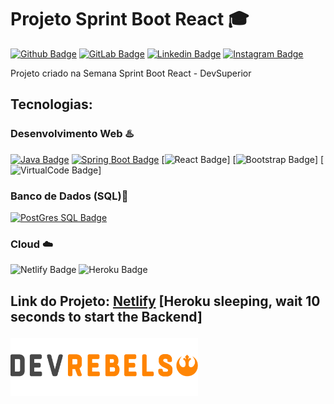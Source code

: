 # Projeto Sprint Boot React :mortar_board:

[![Github Badge](https://img.shields.io/badge/GitHub-100000?style=for-the-badge&logo=github&logoColor=white&link=https://github.com/TiagoABarbosa)](https://github.com/TiagoABarbosa)
[![GitLab Badge](https://img.shields.io/badge/GitLab-330F63?style=for-the-badge&logo=gitlab&logoColor=white&https://gitlab.com/tiago.barbosa)](https://gitlab.com/tiago.barbosa)
[![Linkedin Badge](https://img.shields.io/badge/LinkedIn-0077B5?style=for-the-badge&logo=linkedin&logoColor=white&link=https://www.linkedin.com/in/tiagoalvestec/)](https://www.linkedin.com/in/tiagoalvestec/)
[![Instagram Badge](https://img.shields.io/badge/Instagram-E4405F?style=for-the-badge&logo=instagram&logoColor=white&https://www.instagram.com/tiago_alvves/)](https://www.instagram.com/tiago_alvves/)


Projeto criado na Semana Sprint Boot React - DevSuperior



## Tecnologias:

### Desenvolvimento Web :hotsprings:<p>

[![Java Badge](https://img.shields.io/badge/Java-ED8B00?style=for-the-badge&logo=java&logoColor=white)](https://developer.oracle.com/br/java/)
[![Spring Boot Badge](https://img.shields.io/badge/Spring_Boot-F2F4F9?style=for-the-badge&logo=spring-boot)](https://spring.io/projects/spring-boot)
[![React Badge](https://img.shields.io/badge/React-20232A?style=for-the-badge&logo=react&logoColor=61DAFB)]
[![Bootstrap Badge](https://img.shields.io/badge/Bootstrap-563D7C?style=for-the-badge&logo=bootstrap&logoColor=white)]
[![VirtualCode Badge](https://img.shields.io/badge/Visual_Studio-5C2D91?style=for-the-badge&logo=visual%20studio&logoColor=white)]



### Banco de Dados (SQL):dvd:<p> 
[![PostGres SQL Badge](https://img.shields.io/badge/PostgreSQL-316192?style=for-the-badge&logo=postgresql&logoColor=white)](https://www.postgresql.org/)  
  
  
 ### Cloud :cloud:<p>
 ![Netlify Badge](https://img.shields.io/badge/Netlify-00C7B7?style=for-the-badge&logo=netlify&logoColor=white)
 ![Heroku Badge](https://img.shields.io/badge/Heroku-430098?style=for-the-badge&logo=heroku&logoColor=white)  
 





## Link do Projeto: [Netlify](https://dsvendas-rebels.netlify.app/) [Heroku sleeping, wait 10 seconds to start the Backend]<p>

<img src="https://github.com/TiagoABarbosa/sprint_boot-sds3/blob/8287bf7b8cf83d596e952c3d62fc906450adfbcd/frontend/src/assets/img/ds-dark.png" width="300">
